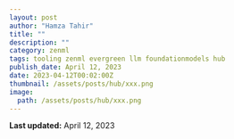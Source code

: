```yaml
---
layout: post
author: "Hamza Tahir"
title: ""
description: ""
category: zenml
tags: tooling zenml evergreen llm foundationmodels hub
publish_date: April 12, 2023
date: 2023-04-12T00:02:00Z
thumbnail: /assets/posts/hub/xxx.png
image:
  path: /assets/posts/hub/xxx.png
---
```


**Last updated:** April 12, 2023

